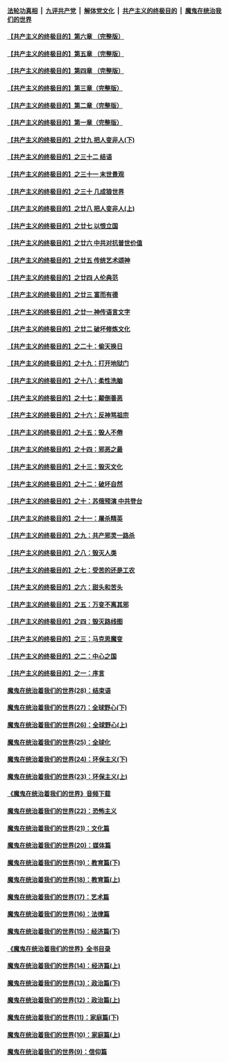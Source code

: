 ####  [法轮功真相](../../../../basic/blob/master/README.md?t=11242139) &nbsp;|&nbsp; [九评共产党](../../../../9ping.md/blob/master/README.md?t=11242139) &nbsp;|&nbsp; [解体党文化](../../../../jtdwh.md/blob/master/README.md?t=11242139)  &nbsp;|&nbsp; [共产主义的终极目的](../../../../gczydzjmd.md/blob/master/README.md?t=11242139) &nbsp;|&nbsp; [魔鬼在统治我们的世界](../../../../mgztzwmdsj.md/blob/master/README.md?t=11242139) 

#### [【共产主义的终极目的】第六章 （完整版）](../pages/nsc422/n11428913.md?t=11242139) 

#### [【共产主义的终极目的】第五章 （完整版）](../pages/nsc422/n11428912.md?t=11242139) 

#### [【共产主义的终极目的】第四章 （完整版）](../pages/nsc422/n11428907.md?t=11242139) 

#### [【共产主义的终极目的】第三章（完整版）](../pages/nsc422/n11428848.md?t=11242139) 

#### [【共产主义的终极目的】第二章（完整版）](../pages/nsc422/n11428831.md?t=11242139) 

#### [【共产主义的终极目的】第一章（完整版）](../pages/nsc422/n11417651.md?t=11242139) 

#### [【共产主义的终极目的】之廿九 把人变非人(下)](../pages/nsc422/n11344140.md?t=11242139) 

#### [【共产主义的终极目的】之三十二 结语](../pages/nsc422/n11360535.md?t=11242139) 

#### [【共产主义的终极目的】之三十一 末世景观](../pages/nsc422/n11351129.md?t=11242139) 

#### [【共产主义的终极目的】之三十 几成狼世界](../pages/nsc422/n11348280.md?t=11242139) 

#### [【共产主义的终极目的】之廿八 把人变非人(上)](../pages/nsc422/n11340492.md?t=11242139) 

#### [【共产主义的终极目的】之廿七 以恨立国](../pages/nsc422/n11336944.md?t=11242139) 

#### [【共产主义的终极目的】之廿六 中共对抗普世价值](../pages/nsc422/n11324785.md?t=11242139) 

#### [【共产主义的终极目的】之廿五 传统艺术颂神](../pages/nsc422/n11296396.md?t=11242139) 

#### [【共产主义的终极目的】之廿四 人伦典范](../pages/nsc422/n11296397.md?t=11242139) 

#### [【共产主义的终极目的】之廿三 富而有德](../pages/nsc422/n11283598.md?t=11242139) 

#### [【共产主义的终极目的】之廿一 神传语言文字](../pages/nsc422/n11263265.md?t=11242139) 

#### [【共产主义的终极目的】之廿二 破坏修炼文化](../pages/nsc422/n11245728.md?t=11242139) 

#### [【共产主义的终极目的】之二十：偷天换日](../pages/nsc422/n11238846.md?t=11242139) 

#### [【共产主义的终极目的】之十九：打开地狱门](../pages/nsc422/n11206376.md?t=11242139) 

#### [【共产主义的终极目的】之十八：柔性洗脑](../pages/nsc422/n11199994.md?t=11242139) 

#### [【共产主义的终极目的】之十七：颠倒善恶](../pages/nsc422/n11179782.md?t=11242139) 

#### [【共产主义的终极目的】之十六：反神骂祖宗](../pages/nsc422/n11166798.md?t=11242139) 

#### [【共产主义的终极目的】之十五：毁人不倦](../pages/nsc422/n11166792.md?t=11242139) 

#### [【共产主义的终极目的】之十四：邪恶之最](../pages/nsc422/n11150249.md?t=11242139) 

#### [【共产主义的终极目的】之十三：毁灭文化](../pages/nsc422/n11135227.md?t=11242139) 

#### [【共产主义的终极目的】之十二：破坏自然](../pages/nsc422/n11135214.md?t=11242139) 

#### [【共产主义的终极目的】之十：苏俄预演 中共登台](../pages/nsc422/n11118424.md?t=11242139) 

#### [【共产主义的终极目的】之十一：屠杀精英](../pages/nsc422/n11118442.md?t=11242139) 

#### [【共产主义的终极目的】之九：共产邪灵一路杀](../pages/nsc422/n11114139.md?t=11242139) 

#### [【共产主义的终极目的】之八：毁灭人类](../pages/nsc422/n11108503.md?t=11242139) 

#### [【共产主义的终极目的】之七：受苦的还是工农](../pages/nsc422/n11101809.md?t=11242139) 

#### [【共产主义的终极目的】之六：甜头和苦头](../pages/nsc422/n11096971.md?t=11242139) 

#### [【共产主义的终极目的】之五：万变不离其邪](../pages/nsc422/n11091285.md?t=11242139) 

#### [【共产主义的终极目的】之四：毁灭路线图](../pages/nsc422/n11086284.md?t=11242139) 

#### [【共产主义的终极目的】之三：马克思魔变](../pages/nsc422/n11061941.md?t=11242139) 

#### [【共产主义的终极目的】之二：中心之国](../pages/nsc422/n11047728.md?t=11242139) 

#### [【共产主义的终极目的】之一：序言](../pages/nsc422/n11086077.md?t=11242139) 

#### [魔鬼在统治着我们的世界(28)：结束语](../pages/nsc422/n10936246.md?t=11242139) 

#### [魔鬼在统治着我们的世界(27)：全球野心(下)](../pages/nsc422/n10928319.md?t=11242139) 

#### [魔鬼在统治着我们的世界(26)：全球野心(上)](../pages/nsc422/n10900318.md?t=11242139) 

#### [魔鬼在统治着我们的世界(25)：全球化](../pages/nsc422/n10788205.md?t=11242139) 

#### [魔鬼在统治着我们的世界(24)：环保主义(下)](../pages/nsc422/n10695307.md?t=11242139) 

#### [魔鬼在统治着我们的世界(23)：环保主义(上)](../pages/nsc422/n10688613.md?t=11242139) 

#### [《魔鬼在统治着我们的世界》音频下载](../pages/nsc422/n10635553.md?t=11242139) 

#### [魔鬼在统治着我们的世界(22)：恐怖主义](../pages/nsc422/n10614727.md?t=11242139) 

#### [魔鬼在统治着我们的世界(21)：文化篇](../pages/nsc422/n10597706.md?t=11242139) 

#### [魔鬼在统治着我们的世界(20)：媒体篇](../pages/nsc422/n10586579.md?t=11242139) 

#### [魔鬼在统治着我们的世界(19)：教育篇(下)](../pages/nsc422/n10564808.md?t=11242139) 

#### [魔鬼在统治着我们的世界(18)：教育篇(上)](../pages/nsc422/n10526970.md?t=11242139) 

#### [魔鬼在统治着我们的世界(17)：艺术篇](../pages/nsc422/n10499093.md?t=11242139) 

#### [魔鬼在统治着我们的世界(16)：法律篇](../pages/nsc422/n10485969.md?t=11242139) 

#### [魔鬼在统治着我们的世界(15)：经济篇(下)](../pages/nsc422/n10469975.md?t=11242139) 

#### [《魔鬼在统治着我们的世界》全书目录](../pages/nsc422/n10464261.md?t=11242139) 

#### [魔鬼在统治着我们的世界(14)：经济篇(上)](../pages/nsc422/n10457370.md?t=11242139) 

#### [魔鬼在统治着我们的世界(13)：政治篇(下)](../pages/nsc422/n10448270.md?t=11242139) 

#### [魔鬼在统治着我们的世界(12)：政治篇(上)](../pages/nsc422/n10444576.md?t=11242139) 

#### [魔鬼在统治着我们的世界(11)：家庭篇(下)](../pages/nsc422/n10440961.md?t=11242139) 

#### [魔鬼在统治着我们的世界(10)：家庭篇(上)](../pages/nsc422/n10435448.md?t=11242139) 

#### [魔鬼在统治着我们的世界(9)：信仰篇](../pages/nsc422/n10432159.md?t=11242139) 


